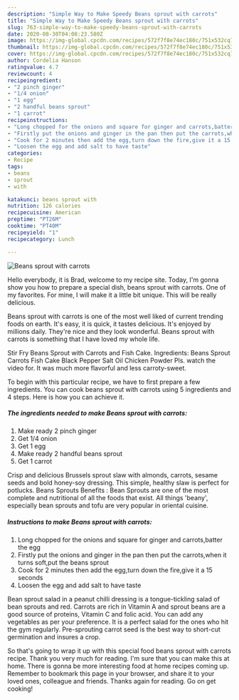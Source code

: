 ```yaml
---
description: "Simple Way to Make Speedy Beans sprout with carrots"
title: "Simple Way to Make Speedy Beans sprout with carrots"
slug: 763-simple-way-to-make-speedy-beans-sprout-with-carrots
date: 2020-08-30T04:08:23.580Z
image: https://img-global.cpcdn.com/recipes/572f7f8e74ec180c/751x532cq70/beans-sprout-with-carrots-recipe-main-photo.jpg
thumbnail: https://img-global.cpcdn.com/recipes/572f7f8e74ec180c/751x532cq70/beans-sprout-with-carrots-recipe-main-photo.jpg
cover: https://img-global.cpcdn.com/recipes/572f7f8e74ec180c/751x532cq70/beans-sprout-with-carrots-recipe-main-photo.jpg
author: Cordelia Hanson
ratingvalue: 4.7
reviewcount: 4
recipeingredient:
- "2 pinch ginger"
- "1/4 onion"
- "1 egg"
- "2 handful beans sprout"
- "1 carrot"
recipeinstructions:
- "Long chopped for the onions and square for ginger and carrots,batter the egg"
- "Firstly put the onions and ginger in the pan then put the carrots,when it turns soft,put the beans sprout"
- "Cook for 2 minutes then add the egg,turn down the fire,give it a 15 seconds"
- "Loosen the egg and add salt to have taste"
categories:
- Recipe
tags:
- beans
- sprout
- with

katakunci: beans sprout with 
nutrition: 126 calories
recipecuisine: American
preptime: "PT26M"
cooktime: "PT40M"
recipeyield: "1"
recipecategory: Lunch

---
```



![Beans sprout with carrots](https://img-global.cpcdn.com/recipes/572f7f8e74ec180c/751x532cq70/beans-sprout-with-carrots-recipe-main-photo.jpg)

Hello everybody, it is Brad, welcome to my recipe site. Today, I'm gonna show you how to prepare a special dish, beans sprout with carrots. One of my favorites. For mine, I will make it a little bit unique. This will be really delicious.

Beans sprout with carrots is one of the most well liked of current trending foods on earth. It's easy, it is quick, it tastes delicious. It's enjoyed by millions daily. They're nice and they look wonderful. Beans sprout with carrots is something that I have loved my whole life.

Stir Fry Beans Sprout with Carrots and Fish Cake. Ingredients: Beans Sprout Carrots Fish Cake Black Pepper Salt Oil Chicken Powder Pls. watch the video for. It was much more flavorful and less carroty-sweet.


To begin with this particular recipe, we have to first prepare a few ingredients. You can cook beans sprout with carrots using 5 ingredients and 4 steps. Here is how you can achieve it.

<!--inarticleads1-->

##### The ingredients needed to make Beans sprout with carrots:

1. Make ready 2 pinch ginger
1. Get 1/4 onion
1. Get 1 egg
1. Make ready 2 handful beans sprout
1. Get 1 carrot


Crisp and delicious Brussels sprout slaw with almonds, carrots, sesame seeds and bold honey-soy dressing. This simple, healthy slaw is perfect for potlucks. Beans Sprouts Benefits : Bean Sprouts are one of the most complete and nutritional of all the foods that exist. All things &#39;beany&#39;, especially bean sprouts and tofu are very popular in oriental cuisine. 

<!--inarticleads2-->

##### Instructions to make Beans sprout with carrots:

1. Long chopped for the onions and square for ginger and carrots,batter the egg
1. Firstly put the onions and ginger in the pan then put the carrots,when it turns soft,put the beans sprout
1. Cook for 2 minutes then add the egg,turn down the fire,give it a 15 seconds
1. Loosen the egg and add salt to have taste


Bean sprout salad in a peanut chilli dressing is a tongue-tickling salad of bean sprouts and red. Carrots are rich in Vitamin A and sprout beans are a good source of proteins, Vitamin C and folic acid. You can add any vegetables as per your preference. It is a perfect salad for the ones who hit the gym regularly. Pre-sprouting carrot seed is the best way to short-cut germination and insures a crop. 

So that's going to wrap it up with this special food beans sprout with carrots recipe. Thank you very much for reading. I'm sure that you can make this at home. There is gonna be more interesting food at home recipes coming up. Remember to bookmark this page in your browser, and share it to your loved ones, colleague and friends. Thanks again for reading. Go on get cooking!
